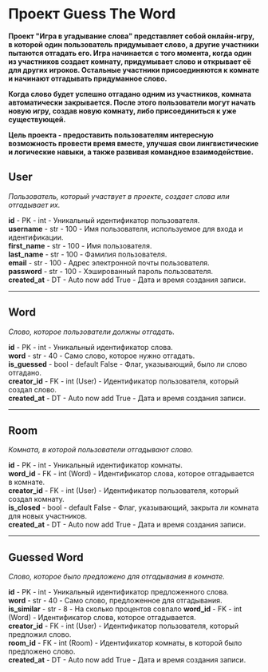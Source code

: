 # Проект Guess The Word
<p>
    <b>
Проект "Игра в угадывание слова" представляет собой онлайн-игру, в которой один пользователь придумывает слово, а другие участники пытаются отгадать его. Игра начинается с того момента, когда один из участников создает комнату, придумывает слово и открывает её для других игроков. Остальные участники присоединяются к комнате и начинают отгадывать придуманное слово.

Когда слово будет успешно отгадано одним из участников, комната автоматически закрывается. После этого пользователи могут начать новую игру, создав новую комнату, либо присоединиться к уже существующей.

Цель проекта - предоставить пользователям интересную возможность провести время вместе, улучшая свои лингвистические и логические навыки, а также развивая командное взаимодействие.
    </b>
</p>

## User
<p>
    <i>Пользователь, который участвует в проекте, создает слова или отгадывает их.</i>
</p>
<b>id</b> - PK - int - Уникальный идентификатор пользователя. <br>
<b>username</b> - str - 100 - Имя пользователя, используемое для входа и идентификации. <br>
<b>first_name</b> - str - 100 - Имя пользователя. <br>
<b>last_name</b> - str - 100 - Фамилия пользователя. <br>
<b>email</b> - str - 100 - Адрес электронной почты пользователя. <br>
<b>password</b> - str - 100 - Хэшированный пароль пользователя. <br>
<b>created_at</b> - DT - Auto now add True - Дата и время создания записи.

<hr>

## Word
<p>
    <i>Слово, которое пользователи должны отгадать.</i>
</p>
<b>id</b> - PK - int - Уникальный идентификатор слова. <br>
<b>word</b> - str - 40 - Само слово, которое нужно отгадать. <br>
<b>is_guessed</b> - bool - default False - Флаг, указывающий, было ли слово отгадано. <br>
<b>creator_id</b> - FK - int (User) - Идентификатор пользователя, который создал слово. <br>
<b>created_at</b> - DT - Auto now add True - Дата и время создания записи.

<hr>

## Room
<p>
    <i>Комната, в которой пользователи отгадывают слово.</i>
</p>
<b>id</b> - PK - int - Уникальный идентификатор комнаты. <br>
<b>word_id</b> - FK - int (Word) - Идентификатор слова, которое отгадывается в комнате. <br>
<b>creator_id</b> - FK - int (User) - Идентификатор пользователя, который создал комнату. <br>
<b>is_closed</b> - bool - default False - Флаг, указывающий, закрыта ли комната для новых участников. <br>
<b>created_at</b> - DT - Auto now add True - Дата и время создания записи.

<hr>

## Guessed Word
<p>
    <i>Слово, которое было предложено для отгадывания в комнате.</i>
</p>
<b>id</b> - PK - int - Уникальный идентификатор предложенного слова. <br>
<b>word</b> - str - 40 - Само слово, предложенное для отгадывания. <br>
<b>is_similar</b> - str - 8 - На сколько процентов совпало
<b>word_id</b> - FK - int (Word) - Идентификатор слова, которое отгадывается. <br>
<b>creator_id</b> - FK - int (User) - Идентификатор пользователя, который предложил слово. <br>
<b>room_id</b> - FK - int (Room) - Идентификатор комнаты, в которой было предложено слово. <br>
<b>created_at</b> - DT - Auto now add True - Дата и время создания записи.

